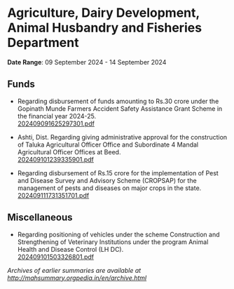 # Agriculture, Dairy Development, Animal Husbandry and Fisheries Department

**Date Range**: 09 September 2024 - 14 September 2024


## Funds
- Regarding disbursement of funds amounting to Rs.30 crore under the Gopinath Munde Farmers Accident Safety Assistance Grant Scheme in the financial year 2024-25.\
  [202409091625297301.pdf](https://gr.maharashtra.gov.in/Site/Upload/Government%20Resolutions/English/202409091625297301.pdf)

- Ashti, Dist. Regarding giving administrative approval for the construction of Taluka Agricultural Officer Office and Subordinate 4 Mandal Agricultural Officer Offices at Beed.\
  [202409101239335901.pdf](https://gr.maharashtra.gov.in/Site/Upload/Government%20Resolutions/English/202409101239335901.pdf)

- Regarding disbursement of Rs.15 crore for the implementation of Pest and Disease Survey and Advisory Scheme (CROPSAP) for the management of pests and diseases on major crops in the state.\
  [202409111731351701.pdf](https://gr.maharashtra.gov.in/Site/Upload/Government%20Resolutions/English/202409111731351701.pdf)

## Miscellaneous
- Regarding positioning of vehicles under the scheme Construction and Strengthening of Veterinary Institutions under the program Animal Health and Disease Control (LH  DC).\
  [202409101503326801.pdf](https://gr.maharashtra.gov.in/Site/Upload/Government%20Resolutions/English/202409101503326801.pdf)


*Archives of earlier summaries are available at http://mahsummary.orgpedia.in/en/archive.html*